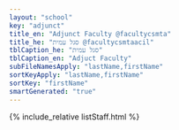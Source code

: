 ```yaml
---
layout: "school"
key: "adjunct"
title_en: "Adjunct Faculty @facultycsmta"
title_he: "סגל עמית @facultycsmtaacil"
tblCaption_he: "סגל עמית"
tblCaption_en: "Adjuct Faculty"
subFileNamesApply: "lastName,firstName"
sortKeyApply: "lastName,firstName"
sortKey: "firstName"
smartGenerated: "true"
---
```

{% include_relative listStaff.html %}
